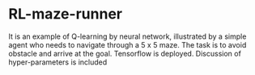 # RL-maze-runner
It is an example of Q-learning by neural network, illustrated by a simple agent who needs to navigate through a 5 x 5 maze. The task is to avoid obstacle and arrive at the goal. Tensorflow is deployed. Discussion of hyper-parameters is included
